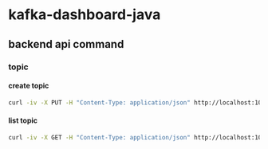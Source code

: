 # kafka-dashboard-java
## backend api command
### topic
#### create topic
```bash
curl -iv -X PUT -H "Content-Type: application/json" http://localhost:10013/api/kafka/topics -d '{"name":"test"}'
```
#### list topic
```bash
curl -iv -X GET -H "Content-Type: application/json" http://localhost:10013/api/kafka/topics
```
